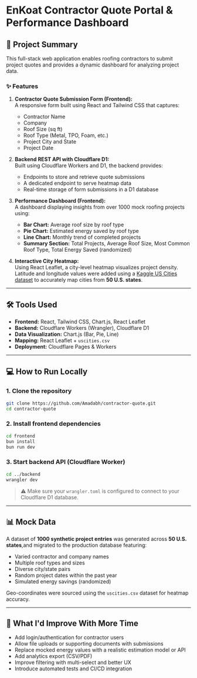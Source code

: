 
# EnKoat Contractor Quote Portal & Performance Dashboard

## 🚀 Project Summary

This full-stack web application enables roofing contractors to submit project quotes and provides a dynamic dashboard for analyzing project data.

### ✨ Features

1. **Contractor Quote Submission Form (Frontend):**  
   A responsive form built using React and Tailwind CSS that captures:
   - Contractor Name  
   - Company  
   - Roof Size (sq ft)  
   - Roof Type (Metal, TPO, Foam, etc.)  
   - Project City and State  
   - Project Date  

2. **Backend REST API with Cloudflare D1:**  
   Built using Cloudflare Workers and D1, the backend provides:
   - Endpoints to store and retrieve quote submissions
   - A dedicated endpoint to serve heatmap data 
   - Real-time storage of form submissions in a D1 database 

3. **Performance Dashboard (Frontend):**  
   A dashboard displaying insights from over 1000 mock roofing projects using:
   - **Bar Chart:** Average roof size by roof type  
   - **Pie Chart:** Estimated energy saved by roof type  
   - **Line Chart:** Monthly trend of completed projects  
   - **Summary Section:** Total Projects, Average Roof Size, Most Common Roof Type, Total Energy Saved (randomized)

4. **Interactive City Heatmap:**  
   Using React Leaflet, a city-level heatmap visualizes project density. Latitude and longitude values were added using a [Kaggle US Cities dataset](https://www.kaggle.com/datasets/...) to accurately map cities from **50 U.S. states**.

---

## 🛠️ Tools Used

- **Frontend:** React, Tailwind CSS, Chart.js, React Leaflet  
- **Backend:** Cloudflare Workers (Wrangler), Cloudflare D1  
- **Data Visualization:** Chart.js (Bar, Pie, Line)  
- **Mapping:** React Leaflet + `uscities.csv`  
- **Deployment:** Cloudflare Pages & Workers

---

## 💻 How to Run Locally

### 1. Clone the repository
```bash
git clone https://github.com/Amadabh/contractor-quote.git
cd contractor-quote
```

### 2. Install frontend dependencies
```bash
cd frontend
bun install
bun run dev
```

### 3. Start backend API (Cloudflare Worker)
```bash
cd ../backend
wrangler dev
```

> ⚠️ Make sure your `wrangler.toml` is configured to connect to your Cloudflare D1 database.

---

## 📊 Mock Data

A dataset of **1000 synthetic project entries** was generated across **50 U.S. states**,and migrated to the production database featuring:
- Varied contractor and company names  
- Multiple roof types and sizes  
- Diverse city/state pairs  
- Random project dates within the past year  
- Simulated energy savings (randomized)  

Geo-coordinates were sourced using the `uscities.csv` dataset for heatmap accuracy.

---

## 🔧 What I'd Improve With More Time

- Add login/authentication for contractor users  
- Allow file uploads or supporting documents with submissions  
- Replace mocked energy values with a realistic estimation model or API  
- Add analytics export (CSV/PDF)  
- Improve filtering with multi-select and better UX  
- Introduce automated tests and CI/CD integration  
